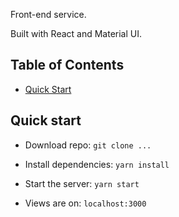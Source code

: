 Front-end service.

Built with React and Material UI.

## Table of Contents

- [Quick Start](#quick-start)

## Quick start

- Download repo: `git clone ...`

- Install dependencies: `yarn install`

- Start the server: `yarn start`

- Views are on: `localhost:3000`
